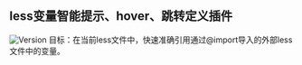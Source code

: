 ## less变量智能提示、hover、跳转定义插件
![Version](https://img.shields.io/badge/version-0.0.1-black.svg)
目标：在当前less文件中，快速准确引用通过@import导入的外部less文件中的变量。

